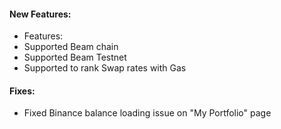#### New Features:

- Features:
- Supported Beam chain
- Supported Beam Testnet
- Supported to rank Swap rates with Gas

#### Fixes:
- Fixed Binance balance loading issue on "My Portfolio" page
